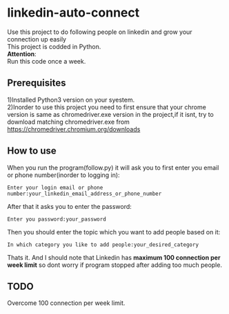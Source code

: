 # linkedin-auto-connect
Use this project to do following people on linkedin and grow your connection up easily   
This project is codded in Python.   
**Attention**:  
Run this code once a week.
## Prerequisites    
1)Installed Python3 version on your syestem.  
2)Inorder to use this project you need to first ensure that your chrome version is same as chromedriver.exe version in the project,if it isnt, try to download matching chromedriver.exe from   https://chromedriver.chromium.org/downloads
  
## How to use  
When you run the program(follow.py) it will ask you to first enter you email or phone number(inorder to logging in):  
``` 
Enter your login email or phone number:your_linkedin_email_address_or_phone_number
```   
After that it asks you to enter the password:  
``` 
Enter you password:your_password
``` 
Then you should enter the topic which you want to add people based on it:  
``` 
In which category you like to add people:your_desired_category
```   
Thats it. And I should note that Linkedin has **maximum 100 connection per week limit** so dont worry if program stopped after adding too much people.  
## TODO  
Overcome 100 connection per week limit.

